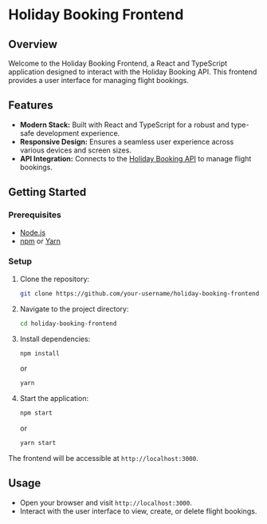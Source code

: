 # Holiday Booking Frontend

## Overview

Welcome to the Holiday Booking Frontend, a React and TypeScript application designed to interact with the Holiday Booking API. This frontend provides a user interface for managing flight bookings.

## Features

- **Modern Stack:** Built with React and TypeScript for a robust and type-safe development experience.
- **Responsive Design:** Ensures a seamless user experience across various devices and screen sizes.
- **API Integration:** Connects to the [Holiday Booking API](https://github.com/yussufshariff/FlightAPI) to manage flight bookings.

## Getting Started

### Prerequisites

- [Node.js](https://nodejs.org/)
- [npm](https://www.npmjs.com/) or [Yarn](https://yarnpkg.com/)

### Setup

1. Clone the repository:

    ```bash
    git clone https://github.com/your-username/holiday-booking-frontend.git
    ```

2. Navigate to the project directory:

    ```bash
    cd holiday-booking-frontend
    ```

3. Install dependencies:

    ```bash
    npm install
    ```

    or

    ```bash
    yarn
    ```

4. Start the application:

    ```bash
    npm start
    ```

    or

    ```bash
    yarn start
    ```

The frontend will be accessible at `http://localhost:3000`.

## Usage

- Open your browser and visit `http://localhost:3000`.
- Interact with the user interface to view, create, or delete flight bookings.
